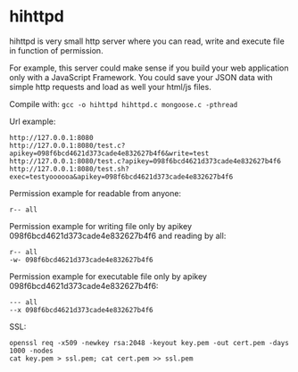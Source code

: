 # hihttpd

hihttpd is very small http server where you can read, write and execute file in function of permission.

For example, this server could make sense if you build your web application only with a JavaScript Framework. You could save your JSON data with simple http requests and load as well your html/js files.

Compile with: `gcc -o hihttpd hihttpd.c mongoose.c -pthread`

Url example:
```
http://127.0.0.1:8080
http://127.0.0.1:8080/test.c?apikey=098f6bcd4621d373cade4e832627b4f6&write=test
http://127.0.0.1:8080/test.c?apikey=098f6bcd4621d373cade4e832627b4f6
http://127.0.0.1:8080/test.sh?exec=testyoooooa&apikey=098f6bcd4621d373cade4e832627b4f6
```

Permission example for readable from anyone:
```
r-- all
```

Permission example for writing file only by apikey 098f6bcd4621d373cade4e832627b4f6
and reading by all:
```
r-- all
-w- 098f6bcd4621d373cade4e832627b4f6
```

Permission example for executable file only by apikey 098f6bcd4621d373cade4e832627b4f6:
```
--- all
--x 098f6bcd4621d373cade4e832627b4f6
```

SSL:

```
openssl req -x509 -newkey rsa:2048 -keyout key.pem -out cert.pem -days 1000 -nodes
cat key.pem > ssl.pem; cat cert.pem >> ssl.pem
```